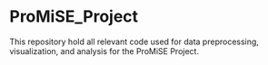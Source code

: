 # ProMiSE_Project
This repository hold all relevant code used for data preprocessing, visualization, and analysis for the ProMiSE Project.

